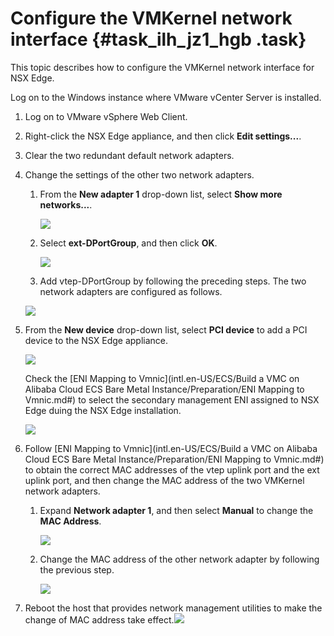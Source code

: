 # Configure the VMKernel network interface {#task_ilh_jz1_hgb .task}

This topic describes how to configure the VMKernel network interface for NSX Edge.

Log on to the Windows instance where VMware vCenter Server is installed.

1.  Log on to VMware vSphere Web Client. 
2.  Right-click the NSX Edge appliance, and then click **Edit settings...**. 
3.  Clear the two redundant default network adapters. 
4.  Change the settings of the other two network adapters. 

    1.  From the **New adapter 1** drop-down list, select **Show more networks...**. 

        ![](http://static-aliyun-doc.oss-cn-hangzhou.aliyuncs.com/assets/img/85018/154859248935938_en-US.png)

    2.  Select **ext-DPortGroup**, and then click **OK**. 

        ![](http://static-aliyun-doc.oss-cn-hangzhou.aliyuncs.com/assets/img/85018/154859248935939_en-US.png)

    3.  Add vtep-DPortGroup by following the preceding steps. 
    The two network adapters are configured as follows.

    ![](http://static-aliyun-doc.oss-cn-hangzhou.aliyuncs.com/assets/img/85018/154859248935942_en-US.png)

5.  From the **New device** drop-down list, select **PCI device** to add a PCI device to the NSX Edge appliance. 

    ![](http://static-aliyun-doc.oss-cn-hangzhou.aliyuncs.com/assets/img/85018/154859248935943_en-US.png)

    Check the [ENI Mapping to Vmnic](intl.en-US/ECS/Build a VMC on Alibaba Cloud ECS Bare Metal Instance/Preparation/ENI Mapping to Vmnic.md#) to select the secondary management ENI assigned to NSX Edge duing the NSX Edge installation.

    ![](http://static-aliyun-doc.oss-cn-hangzhou.aliyuncs.com/assets/img/85018/154859248935945_en-US.png)

6.  Follow [ENI Mapping to Vmnic](intl.en-US/ECS/Build a VMC on Alibaba Cloud ECS Bare Metal Instance/Preparation/ENI Mapping to Vmnic.md#) to obtain the correct MAC addresses of the vtep uplink port and the ext uplink port, and then change the MAC address of the two VMKernel network adapters. 
    1.  Expand **Network adapter 1**, and then select **Manual** to change the **MAC Address**. 

        ![](http://static-aliyun-doc.oss-cn-hangzhou.aliyuncs.com/assets/img/85018/154859248935949_en-US.png)

    2.  Change the MAC address of the other network adapter by following the previous step. 

        ![](http://static-aliyun-doc.oss-cn-hangzhou.aliyuncs.com/assets/img/85018/154859248935954_en-US.png)

7.   Reboot the host that provides network management utilities to make the change of MAC address take effect.![](http://static-aliyun-doc.oss-cn-hangzhou.aliyuncs.com/assets/img/85018/154859248936870_en-US.png)

 


